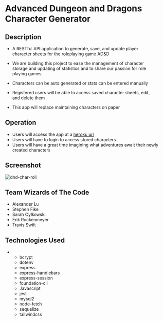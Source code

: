 # Advanced Dungeon and Dragons Character Generator

## Description

- A RESTful API application to generate, save, and update player character sheets for the roleplaying game AD&D

- We are building this project to ease the management of character storage and updating of statistics and to share our passion for role playing games

- Characters can be auto generated or stats can be entered manually

- Registered users will be able to access saved character sheets, edit, and delete them

- This app will replace maintaining characters on paper

## Operation
- Users will access the app at a [heroku url](https://warm-castle-28524.herokuapp.com/)
- Users will have to login to access stored characters
- Users will have a great time imagining what adventures await their newly created characters

## Screenshot
![dnd-char-roll](https://user-images.githubusercontent.com/94813971/169737201-57d9d89d-c8e1-430a-b68f-29aa57efc34b.png)

## Team Wizards of The Code
- Alexander Lu
- Stephen Fike
- Sarah Cylkowski
- Erik Rockenmeyer
- Travis Swift


## Technologies Used
-   * bcrypt
    * dotenv
    * express
    *  express-handlebars
    * express-session
    * foundation-cli
    * Javascript
    * jest
    * mysql2
    * node-fetch
    * sequelize
    * tailwindcss
    
    

 
